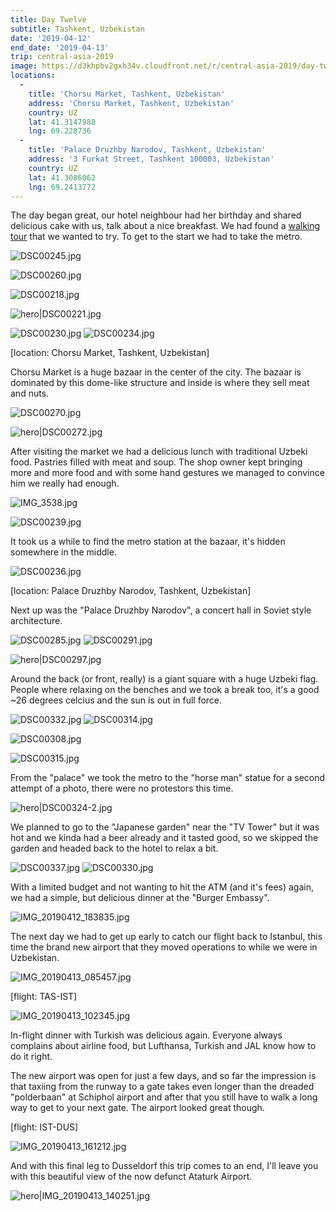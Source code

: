 ```yaml
---
title: Day Twelve
subtitle: Tashkent, Uzbekistan
date: '2019-04-12'
end_date: '2019-04-13'
trip: central-asia-2019
image: https://d3khpbv2gxh34v.cloudfront.net/r/central-asia-2019/day-twelve/DSC00324.jpg
locations:
  -
    title: 'Chorsu Market, Tashkent, Uzbekistan'
    address: 'Chorsu Market, Tashkent, Uzbekistan'
    country: UZ
    lat: 41.3147988
    lng: 69.228736
  -
    title: 'Palace Druzhby Narodov, Tashkent, Uzbekistan'
    address: '3 Furkat Street, Tashkent 100003, Uzbekistan'
    country: UZ
    lat: 41.3086062
    lng: 69.2413772
---
```


The day began great, our hotel neighbour had her birthday and shared delicious cake with us, talk about a nice breakfast. We had found a [walking tour](https://caravanistan.com/places/walking-old-tashkent/) that we wanted to try. To get to the start we had to take the metro.

![DSC00245.jpg](https://d3khpbv2gxh34v.cloudfront.net/r/central-asia-2019/day-twelve/DSC00245.jpg "1.488")

![DSC00260.jpg](https://d3khpbv2gxh34v.cloudfront.net/r/central-asia-2019/day-twelve/DSC00260.jpg "1.5")

![DSC00218.jpg](https://d3khpbv2gxh34v.cloudfront.net/r/central-asia-2019/day-twelve/DSC00218.jpg "1.5")

![hero|DSC00221.jpg](https://d3khpbv2gxh34v.cloudfront.net/r/central-asia-2019/day-twelve/DSC00221.jpg "1.5")

![DSC00230.jpg](https://d3khpbv2gxh34v.cloudfront.net/r/central-asia-2019/day-twelve/DSC00230.jpg "1.5")
![DSC00234.jpg](https://d3khpbv2gxh34v.cloudfront.net/r/central-asia-2019/day-twelve/DSC00234.jpg "1.5")


[location: Chorsu Market, Tashkent, Uzbekistan]

Chorsu Market is a huge bazaar in the center of the city. The bazaar is dominated by this dome-like structure and inside is where they sell meat and nuts.

![DSC00270.jpg](https://d3khpbv2gxh34v.cloudfront.net/r/central-asia-2019/day-twelve/DSC00270.jpg "1.5")

![hero|DSC00272.jpg](https://d3khpbv2gxh34v.cloudfront.net/r/central-asia-2019/day-twelve/DSC00272.jpg "1.5")

After visiting the market we had a delicious lunch with traditional Uzbeki food. Pastries filled with meat and soup. The shop owner kept bringing more and more food and with some hand gestures we managed to convince him we really had enough.

![IMG_3538.jpg](https://d3khpbv2gxh34v.cloudfront.net/r/central-asia-2019/day-twelve/IMG_3538.jpg "1.5")

![DSC00239.jpg](https://d3khpbv2gxh34v.cloudfront.net/r/central-asia-2019/day-twelve/DSC00239.jpg "1.5")


It took us a while to find the metro station at the bazaar, it's hidden somewhere in the middle.

![DSC00236.jpg](https://d3khpbv2gxh34v.cloudfront.net/r/central-asia-2019/day-twelve/DSC00236.jpg "1.5")



[location: Palace Druzhby Narodov, Tashkent, Uzbekistan]

Next up was the "Palace Druzhby Narodov", a concert hall in Soviet style architecture.

![DSC00285.jpg](https://d3khpbv2gxh34v.cloudfront.net/r/central-asia-2019/day-twelve/DSC00285.jpg "0.667")
![DSC00291.jpg](https://d3khpbv2gxh34v.cloudfront.net/r/central-asia-2019/day-twelve/DSC00291.jpg "1.5")

![hero|DSC00297.jpg](https://d3khpbv2gxh34v.cloudfront.net/r/central-asia-2019/day-twelve/DSC00297.jpg "1.5")

Around the back (or front, really) is a giant square with a huge Uzbeki flag. People where relaxing on the benches and we took a break too, it's a good ~26 degrees celcius and the sun is out in full force.

![DSC00332.jpg](https://d3khpbv2gxh34v.cloudfront.net/r/central-asia-2019/day-twelve/DSC00332.jpg "1.5")
![DSC00314.jpg](https://d3khpbv2gxh34v.cloudfront.net/r/central-asia-2019/day-twelve/DSC00314.jpg "0.667")


![DSC00308.jpg](https://d3khpbv2gxh34v.cloudfront.net/r/central-asia-2019/day-twelve/DSC00308.jpg "1.5")

![DSC00315.jpg](https://d3khpbv2gxh34v.cloudfront.net/r/central-asia-2019/day-twelve/DSC00315.jpg "1.5")

From the "palace" we took the metro to the "horse man" statue for a second attempt of a photo, there were no protestors this time.

![hero|DSC00324-2.jpg](https://d3khpbv2gxh34v.cloudfront.net/r/central-asia-2019/day-twelve/DSC00324-2.jpg "1.5")

We planned to go to the "Japanese garden" near the "TV Tower" but it was hot and we kinda had a beer already and it tasted good, so we skipped the garden and headed back to the hotel to relax a bit.

![DSC00337.jpg](https://d3khpbv2gxh34v.cloudfront.net/r/central-asia-2019/day-twelve/DSC00337.jpg "1.5")
![DSC00330.jpg](https://d3khpbv2gxh34v.cloudfront.net/r/central-asia-2019/day-twelve/DSC00330.jpg "0.667")

With a limited budget and not wanting to hit the ATM (and it's fees) again, we had a simple, but delicious dinner at the "Burger Embassy".

![IMG_20190412_183835.jpg](https://d3khpbv2gxh34v.cloudfront.net/r/central-asia-2019/day-twelve/IMG_20190412_183835.jpg "1.333")

The next day we had to get up early to catch our flight back to Istanbul, this time the brand new airport that they moved operations to while we were in Uzbekistan.

![IMG_20190413_085457.jpg](https://d3khpbv2gxh34v.cloudfront.net/r/central-asia-2019/day-twelve/IMG_20190413_085457.jpg "1.53")

[flight: TAS-IST]

![IMG_20190413_102345.jpg](https://d3khpbv2gxh34v.cloudfront.net/r/central-asia-2019/day-twelve/IMG_20190413_102345.jpg "1.333")

In-flight dinner with Turkish was delicious again. Everyone always complains about airline food, but Lufthansa, Turkish and JAL know how to do it right.

The new airport was open for just a few days, and so far the impression is that taxiing from the runway to a gate takes even longer than the dreaded "polderbaan" at Schiphol airport and after that you still have to walk a long way to get to your next gate. The airport looked great though.

[flight: IST-DUS]

![IMG_20190413_161212.jpg](https://d3khpbv2gxh34v.cloudfront.net/r/central-asia-2019/day-twelve/IMG_20190413_161212.jpg "1.547")

And with this final leg to Dusseldorf this trip comes to an end, I'll leave you with this beautiful view of the now defunct Ataturk Airport.

![hero|IMG_20190413_140251.jpg](https://d3khpbv2gxh34v.cloudfront.net/r/central-asia-2019/day-twelve/IMG_20190413_140251.jpg "1.333")
